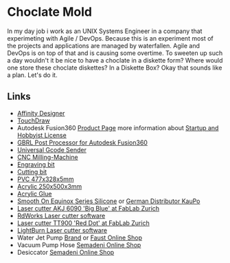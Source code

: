# Choclate Mold
In my day job i work as an UNIX Systems Engineer in a company that experimeting with Agile / DevOps. Because this is an experiment most of the projects and applications are managed by waterfallen. Agile and DevOps is on top of that and is causing some overtime. To sweeten up such a day wouldn't it be nice to have a choclate in a diskette form? Where would one store these choclate diskettes? In a Diskette Box?
Okay that sounds like a plan. Let's do it.

## Links
* [Affinity Designer](https://affinity.serif.com/en-gb/designer/)
* [TouchDraw](https://www.elevenworks.com/)
* Autodesk Fusion360 [Product Page](http://autodesk.com/products/fusion-360/overview) more information about [Startup and Hobbyist License](https://www.autodesk.com/campaigns/fusion-360-for-hobbyists)
* [GBRL Post Processor for Autodesk Fusion360](https://github.com/Strooom/GRBL-Post-Processor)
* [Universal Gcode Sender](http://winder.github.io/ugs_website/)
* [CNC Milling-Machine](http://aliexpress.com/item/CNC-2418-GRBL-control-Diy-CNC-machine-working-area-24x18x4-5cm-3-Axis-Pcb-Pvc-Milling/32704119622.html)
* [Engraving bit](http://aliexpress.com/item/New-10pcs-New-Mini-PCB-wood-drill-Bits-Tungsten-Steel-Carbide-PCB-CNC-drill-Bit-Milling/32702792947.html)
* [Cutting bit](http://shop.wiesermodell.ch/pi/Werkstatt/CNC-Maschinen/20mm-flachfraeser-mit-3175-mm-schaft-2-schneiden.html)
* [PVC 477x328x5mm](http://shop.wiesermodell.ch/pi/Werkstoffe/Kunststoffe/Kunststoff-Platten/PVC/aeronaut-pvc-schaumplatte-50mm-leicht.html)
* [Acrylic 250x500x3mm](https://www.bauundhobby.ch/bauen-renovieren/glas-kunstglas/kunstglas/tecolux-acrylglas-3-mm-25x50-cm-transparent/p/3227666)
* [Acrylic Glue](https://www.bauundhobby.ch/bauen-renovieren/kleben-dichten/klebstoffe-reparatur-fluessigkeiten/forbo-acrylglas-kleber-transparent-42g/p/3432619)
* [Smooth On Equinox Series Silicone](https://www.smooth-on.com/product-line/equinox/) or [German Distributor KauPo](https://www.kaupo.de/produkte/silikonkautschuk-additionsvernetzend/equinox-solaris-serie/)
* [Laser cutter AKJ 6090 'Big Blue' at FabLab Zurich](https://wiki.zurich.fablab.ch/AKJ_6090)
* [RdWorks Laser cutter software](https://rdworkslab.com/)
* [Laser cutter TT900 'Red Dot' at FabLab Zurich](https://wiki.zurich.fablab.ch/TT900)
* [LightBurn Laser cutter software](https://lightburnsoftware.com/)
* Water Jet Pump [Brand](https://shop.brand.de/de/wasserstrahlpumpen-pp-p705.html) or [Faust Online Shop](http://shop.faust.ch/shop/Vakuumtechnik_Trocknung_Trockenlagerung/Wasserstrahlpumpen/Wasserstrahlpumpen/Wasserstrahlpumpe_PP$B$einfo772_lang_DE.htm)
* Vacuum Pump Hose [Semadeni Online Shop](https://eshop.semadeni.com/vakuum-schlauch-naturgummi-8x18mm.html)
* Desiccator [Semadeni Online Shop](https://eshop.semadeni.com/exsikkator-o-250-mm.html)

